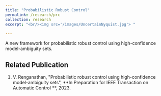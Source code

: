 ```yaml
---
title: "Probabilistic Robust Control"
permalink: /research/prc
collection: research
excerpt: "<br/><img src='/images/UncertainNyquist.jpg'> "

---
```

A new framework for probabilistic robust control using high-confidence model-ambiguity sets. 

## Related Publication
1. V. Renganathan, "Probabilistic robust control using high-confidence model-ambiguity sets", **In Preparation for IEEE Transaction on Automatic Control **, 2023.